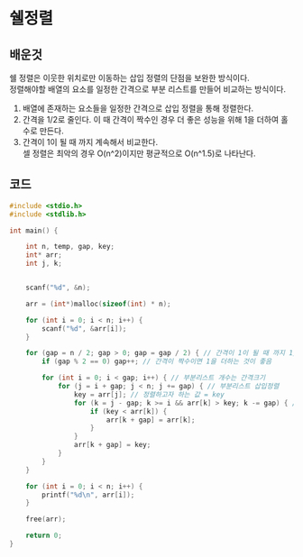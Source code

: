 # 쉘정렬

## 배운것
쉘 정렬은 이웃한 위치로만 이동하는 삽입 정렬의 단점을 보완한 방식이다.</br>
정렬해야할 배열의 요소를 일정한  간격으로 부분 리스트를 만들어 비교하는 방식이다.</br>
1. 배열에 존재하는 요소들을 일정한 간격으로 삽입 정렬을 통해 정렬한다.</br>
2. 간격을 1/2로 줄인다. 이 때 간격이 짝수인 경우 더 좋은 성능을 위해 1을 더하여 홀수로 만든다.</br>
3. 간격이 1이 될 때 까지 계속해서 비교한다.</br>
셀 정렬은 최악의 경우 O(n^2)이지만 평균적으로 O(n^1.5)로 나타난다.

## 코드

```C++
#include <stdio.h>
#include <stdlib.h>

int main() {

	int n, temp, gap, key;
	int* arr;
	int j, k;


	scanf("%d", &n);

	arr = (int*)malloc(sizeof(int) * n);

	for (int i = 0; i < n; i++) {
		scanf("%d", &arr[i]);
	}

	for (gap = n / 2; gap > 0; gap = gap / 2) { // 간격이 1이 될 때 까지 1/2로 줄임
		if (gap % 2 == 0) gap++; // 간격이 짝수이면 1을 더하는 것이 좋음

		for (int i = 0; i < gap; i++) { // 부분리스트 개수는 간격크기
			for (j = i + gap; j < n; j += gap) { // 부분리스트 삽입정렬
				key = arr[j]; // 정렬하고자 하는 값 = key
				for (k = j - gap; k >= i && arr[k] > key; k -= gap) { // 간격만큼 이동
					if (key < arr[k]) {
						arr[k + gap] = arr[k];
					}
				}
				arr[k + gap] = key;
			}
		}
	}

	for (int i = 0; i < n; i++) {
		printf("%d\n", arr[i]);
	}

	free(arr);

	return 0;
}
```
